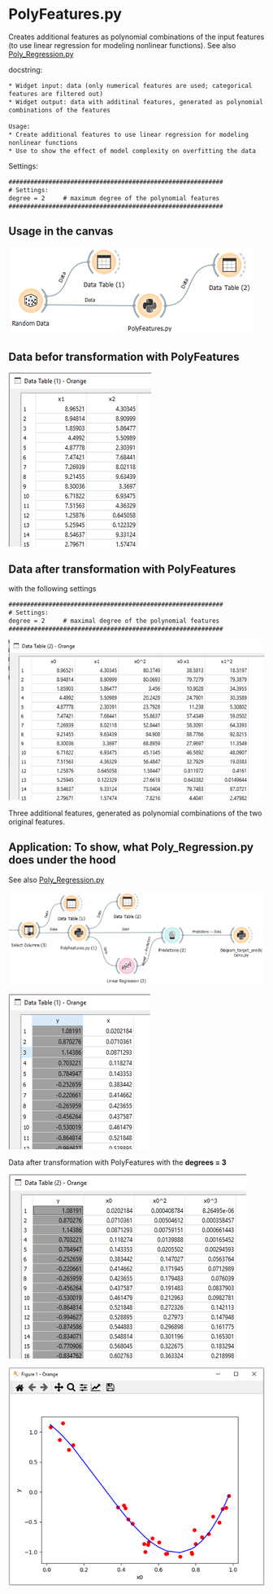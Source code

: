 # PolyFeatures.py
Creates additional features as polynomial combinations of the input features (to use linear regression for modeling nonlinear functions).
See also [Poly_Regression.py](https://github.com/EKal-aa/orange-support-files/blob/main/doc/poly_regression.md)

docstring:

```
* Widget input: data (only numerical features are used; categorical features are filtered out)
* Widget output: data with additinal features, generated as polynomial combinations of the features

Usage:
* Create additional features to use linear regression for modeling nonlinear functions
* Use to show the effect of model complexity on overfitting the data
```

Settings:
```
###########################################################
# Settings:
degree = 2     # maximum degree of the polynomial features
###########################################################
```


## Usage in the canvas

![](images/polyfeatures_01.png)

## Data befor transformation with PolyFeatures

![](images/polyfeatures_02.png)

## Data after transformation with PolyFeatures
with the following settings
```
###########################################################
# Settings:
degree = 2     # maximal degree of the polynomial features
###########################################################
```

![](images/polyfeatures_03.png)

Three additional features, generated as polynomial combinations of the two original features.

## Application: To show, what Poly_Regression.py does under the hood
See also [Poly_Regression.py](https://github.com/EKal-aa/orange-support-files/blob/main/doc/poly_regression.md)

![](images/polyfeatures_05.png)

![](images/polyfeatures_06.png)

Data after transformation with PolyFeatures
with the __degrees = 3__

![](images/polyfeatures_07.png)

![](images/polyfeatures_08.png)






